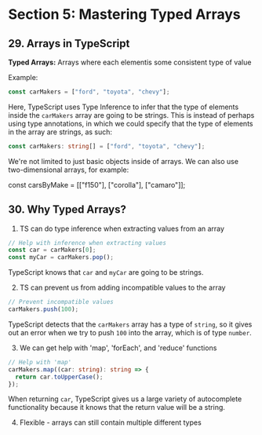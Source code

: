 # Section 5: Mastering Typed Arrays

## 29. Arrays in TypeScript

**Typed Arrays:** Arrays where each elementis some consistent type of value

Example:

```ts
const carMakers = ["ford", "toyota", "chevy"];
```

Here, TypeScript uses Type Inference to infer that the type of elements inside the `carMakers` array are going to be strings. This is instead of perhaps using type annotations, in which we could specify that the type of elements in the array are strings, as such:

```ts
const carMakers: string[] = ["ford", "toyota", "chevy"];
```

We're not limited to just basic objects inside of arrays. We can also use two-dimensional arrays, for example:

const carsByMake = [["f150"], ["corolla"], ["camaro"]];

## 30. Why Typed Arrays?

1. TS can do type inference when extracting values from an array

```ts
// Help with inference when extracting values
const car = carMakers[0];
const myCar = carMakers.pop();
```

TypeScript knows that `car` and `myCar` are going to be strings.

2. TS can prevent us from adding incompatible values to the array

```ts
// Prevent incompatible values
carMakers.push(100);
```

TypeScript detects that the `carMakers` array has a type of `string`, so it gives out an error when we try to push `100` into the array, which is of type `number`.

3. We can get help with 'map', 'forEach', and 'reduce' functions

```ts
// Help with 'map'
carMakers.map((car: string): string => {
  return car.toUpperCase();
});
```

When returning `car`, TypeScript gives us a large variety of autocomplete functionality because it knows that the return value will be a string.

4. Flexible - arrays can still contain multiple different types
